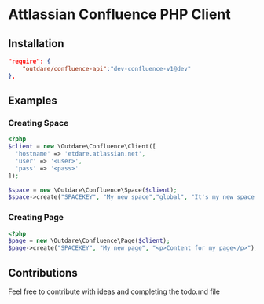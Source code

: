 # Attlassian Confluence PHP Client

## Installation

```json
"require": {
    "outdare/confluence-api":"dev-confluence-v1@dev"
},
```

## Examples

### Creating Space
```php
<?php
$client = new \Outdare\Confluence\Client([
  'hostname' => 'etdare.atlassian.net',
  'user' => '<user>',
  'pass' => '<pass>'
]);

$space = new \Outdare\Confluence\Space($client);
$space->create("SPACEKEY", "My new space","global", "It's my new space from API");
```

### Creating Page
```php
<?php
$page = new \Outdare\Confluence\Page($client);
$page->create("SPACEKEY", "My new page", "<p>Content for my page</p>");
```

## Contributions

Feel free to contribute with ideas and completing the todo.md file
